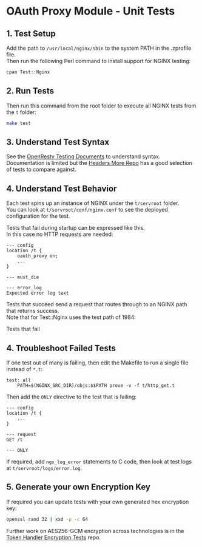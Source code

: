 # OAuth Proxy Module - Unit Tests

## 1. Test Setup

Add the path to `/usr/local/nginx/sbin` to the system PATH in the .zprofile file.\
Then run the following Perl command to install support for NGINX testing:

```bash
cpan Test::Nginx
```

## 2. Run Tests

Then run this command from the root folder to execute all NGINX tests from the `t` folder:

```bash
make test
```

## 3. Understand Test Syntax

See the [OpenResty Testing Documents](https://openresty.gitbooks.io/programming-openresty/content/testing/preparing-tests.html) to understand syntax.\
Documentation is limited but the [Headers More Repo](https://github.com/openresty/headers-more-nginx-module/tree/master/t) has a good selection of tests to compare against.

## 4. Understand Test Behavior

Each test spins up an instance of NGINX under the `t/servroot` folder.\
You can look at `t/servroot/conf/nginx.conf` to see the deployed configuration for the test.


Tests that fail during startup can be expressed like this.\
In this case no HTTP requests are needed:

```text
--- config
location /t {
    oauth_proxy on;
    ...
}

--- must_die

--- error_log
Expected error log text
```

Tests that succeed send a request that routes through to an NGINX path that returns success.\
Note that for Test::Nginx uses the test path of 1984:

Tests that fail 


## 4. Troubleshoot Failed Tests

If one test out of many is failing, then edit the Makefile to run a single file instead of `*.t`:

```text
test: all
	PATH=$(NGINX_SRC_DIR)/objs:$$PATH prove -v -f t/http_get.t
```

Then add the `ONLY` directive to the test that is failing:

```text
--- config
location /t {
    ...
}

--- request
GET /t

--- ONLY
```

If required, add `ngx_log_error` statements to C code, then look at test logs at `t/servroot/logs/error.log`.

## 5. Generate your own Encryption Key

If required you can update tests with your own generated hex encryption key:

```bash
openssl rand 32 | xxd -p -c 64
```

Further work on AES256-GCM encryption across technologies is in the [Token Handler Encryption Tests](https://github.com/curityio/token-handler-encryption-tests) repo.